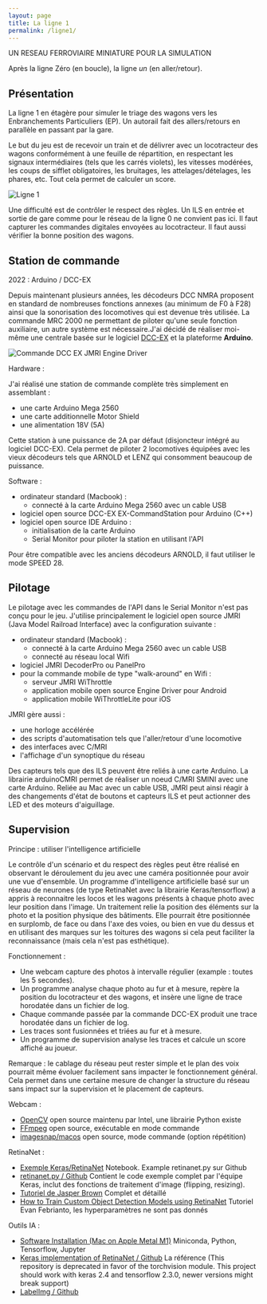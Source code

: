 ```yaml
---
layout: page
title: La ligne 1
permalink: /ligne1/
---
```


UN RESEAU FERROVIAIRE MINIATURE POUR LA SIMULATION

Après la ligne Zéro (en boucle), la ligne _un_ (en aller/retour).

Présentation
------------

La ligne 1 en étagère pour simuler le triage des wagons vers les Enbranchements Particuliers (EP).
Un autorail fait des allers/retours en parallèle en passant par la gare.

Le but du jeu est de recevoir un train et de délivrer avec un locotracteur des wagons conformément à une feuille de répartition, en respectant les signaux intermédiaires (tels que les carrés violets), les vitesses modérées, les coups de sifflet obligatoires, les bruitages, les attelages/dételages, les phares, etc. Tout cela permet de calculer un score.

![Ligne 1](../images/ligne1.jpg)

Une difficulté est de contrôler le respect des règles.
Un ILS en entrée et sortie de gare comme pour le réseau de la ligne 0 ne convient pas ici.
Il faut capturer les commandes digitales envoyées au locotracteur.
Il faut aussi vérifier la bonne position des wagons.

## Station de commande

2022 : Arduino / DCC-EX

Depuis maintenant plusieurs années, les décodeurs DCC NMRA proposent en standard de nombreuses fonctions annexes (au minimum de F0 à F28) ainsi que la sonorisation des locomotives qui est devenue très utilisée. La commande MRC 2000 ne permettant de piloter qu'une seule fonction auxiliaire, un autre système est nécessaire.J'ai décidé de réaliser moi-même une centrale basée sur le logiciel [DCC-EX](https://dcc-ex.com) et la plateforme **Arduino**.  

![Commande DCC EX JMRI Engine Driver](../photos/dccex1.png)

Hardware :

J'ai réalisé une station de commande complète très simplement en assemblant :
* une carte Arduino Mega 2560
* une carte additionnelle Motor Shield
* une alimentation 18V (5A)

Cette station à une puissance de 2A par défaut (disjoncteur intégré au logiciel DCC-EX). Cela permet de piloter 2 locomotives équipées avec les vieux décodeurs tels que ARNOLD et LENZ qui consomment beaucoup de puissance.

Software :

* ordinateur standard (Macbook) :
    * connecté à la carte Arduino Mega 2560 avec un cable USB
* logiciel open source DCC-EX EX-CommandStation pour Arduino (C++)
* logiciel open source IDE Arduino :
    * initialisation de la carte Arduino
    * Serial Monitor pour piloter la station en utilisant l'API

Pour être compatible avec les anciens décodeurs ARNOLD, il faut utiliser le mode SPEED 28.

## Pilotage

Le pilotage avec les commandes de l'API dans le Serial Monitor n'est pas conçu pour le jeu.
J'utilise principalement le logiciel open source JMRI (Java Model Railroad Interface) avec la configuration suivante :
* ordinateur standard (Macbook) :
    * connecté à la carte Arduino Mega 2560 avec un cable USB
    * connecté au réseau local Wifi
* logiciel JMRI DecoderPro ou PanelPro
* pour la commande mobile de type "walk-around" en Wifi :
    * serveur JMRI WiThrottle
    * application mobile open source Engine Driver pour Android
    * application mobile WiThrottleLite pour iOS 

JMRI gère aussi :
* une horloge accélérée
* des scripts d'automatisation tels que l'aller/retour d'une locomotive
* des interfaces avec C/MRI
* l'affichage d'un synoptique du réseau

Des capteurs tels que des ILS peuvent être reliés à une carte Arduino.
La librairie arduinoCMRI permet de réaliser un noeud C/MRI SMINI avec une carte Arduino.
Reliée au Mac avec un cable USB, JMRI peut ainsi réagir à des changements d'état de boutons et capteurs ILS et peut actionner des LED et des moteurs d'aiguillage.

## Supervision

Principe : utiliser l'intelligence artificielle

Le contrôle d'un scénario et du respect des règles peut être réalisé en observant le déroulement du jeu avec une caméra positionnée pour avoir une vue d'ensemble.
Un programme d'intelligence artificielle basé sur un réseau de neurones (de type RetinaNet avec la librairie Keras/tensorflow) a appris à reconnaitre les locos et les wagons présents à chaque photo avec leur position dans l'image. Un traitement relie la position des éléments sur la photo et la position physique des bâtiments.
Elle pourrait être positionnée en surplomb, de face ou dans l'axe des voies, ou bien en vue du dessus et en utilisant des marques sur les toitures des wagons si cela peut faciliter la reconnaissance (mais cela n'est pas esthétique).

Fonctionnement :
* Une webcam capture des photos à intervalle régulier (example : toutes les 5 secondes).
* Un programme analyse chaque photo au fur et à mesure, repère la position du locotracteur et des wagons, et insère une ligne de trace horodatée dans un fichier de log.
* Chaque commande passée par la commande DCC-EX produit une trace horodatée dans un fichier de log.
* Les traces sont fusionnées et triées au fur et à mesure.
* Un programme de supervision analyse les traces et calcule un score affiché au joueur.

Remarque : le cablage du réseau peut rester simple et le plan des voix pourrait même évoluer facilement sans impacter le fonctionnement général. Cela permet dans une certaine mesure de changer la structure du réseau sans impact sur la supervision et le placement de capteurs.

Webcam :

* [OpenCV](https://opencv.org) open source maintenu par Intel, une librairie Python existe
* [FFmpeg](https://ffmpeg.org) open source, exécutable en mode commande
* [imagesnap/macos](https://github.com/rharder/imagesnap) open source, mode commande (option répétition)

RetinaNet :

* [Exemple Keras/RetinaNet](https://keras.io/examples/vision/retinanet/) Notebook. Example retinanet.py sur Github
* [retinanet.py / Github](https://github.com/keras-team/keras-io/blob/master/examples/vision/retinanet.py) Contient le code exemple complet par l'équipe Keras, inclut des fonctions de traitement d'image (flipping, resizing).
* [Tutoriel de Jasper Brown](https://github.com/jaspereb/Retinanet-Tutorial) Complet et détaillé
* [How to Train Custom Object Detection Models using RetinaNet](https://medium.com/@van.evanfebrianto/how-to-train-custom-object-detection-models-using-retinanet-aeed72f5d701) Tutoriel Evan Febrianto, les hyperparamètres ne sont pas donnés

Outils IA :

* [Software Installation (Mac on Apple Metal M1)](https://github.com/jeffheaton/t81_558_deep_learning/blob/master/install/tensorflow-install-mac-metal-jan-2023.ipynb) Miniconda, Python, Tensorflow, Jupyter
* [Keras implementation of RetinaNet / Github](https://github.com/fizyr/keras-retinanet) La référence (This repository is deprecated in favor of the torchvision module. This project should work with keras 2.4 and tensorflow 2.3.0, newer versions might break support)
* [LabelImg / Github](https://github.com/heartexlabs/labelImg)




